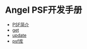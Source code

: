 # Angel PSF开发手册
* [PSF简介](pof_describe.md)
* [get](pof_get.md)
* [update](pof_update.md)
* [psf库](pof_lib.md)
